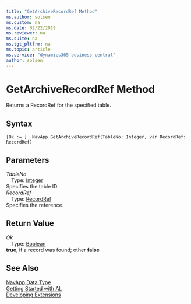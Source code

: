 ```yaml
---
title: "GetArchiveRecordRef Method"
ms.author: solsen
ms.custom: na
ms.date: 02/22/2019
ms.reviewer: na
ms.suite: na
ms.tgt_pltfrm: na
ms.topic: article
ms.service: "dynamics365-business-central"
author: solsen
---
```

[//]: # (START>DO_NOT_EDIT)
[//]: # (IMPORTANT:Do not edit any of the content between here and the END>DO_NOT_EDIT.)
[//]: # (Any modifications should be made in the .xml files in the ModernDev repo.)
# GetArchiveRecordRef Method
Returns a RecordRef for the specified table.


## Syntax
```
[Ok := ]  NavApp.GetArchiveRecordRef(TableNo: Integer, var RecordRef: RecordRef)
```
## Parameters
*TableNo*  
&emsp;Type: [Integer](../integer/integer-data-type.md)  
Specifies the table ID.  
*RecordRef*  
&emsp;Type: [RecordRef](../recordref/recordref-data-type.md)  
Specifies the reference.  


## Return Value
*Ok*  
&emsp;Type: [Boolean](../boolean/boolean-data-type.md)  
**true**, if a record was found; other **false**  


[//]: # (IMPORTANT: END>DO_NOT_EDIT)
## See Also
[NavApp Data Type](navapp-data-type.md)  
[Getting Started with AL](../../devenv-get-started.md)  
[Developing Extensions](../../devenv-dev-overview.md)